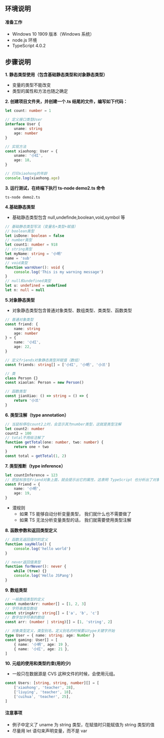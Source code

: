 ## **环境说明**

#### 准备工作

- Windows 10 1909 版本（Windows 系统）
- node.js 环境
- TypeScript 4.0.2

## **步骤说明**

**1. 静态类型使用（包含基础静态类型和对象静态类型）**

- 变量的类型不能改变
- 类型的属性和方法也随之确定

**2. 创建项目文件夹，并创建一个.ts 结尾的文件，编写如下代码：**

```ts
let count: number = 1

// 定义接口类型User
interface User {
	uname: string
	age: number
}

// 实现方法
const xiaohong: User = {
	uname: '小红',
	age: 18,
}

// 打印xiaohong的年龄
console.log(xiaohong.age)
```

**3. 运行测试，在终端下执行 ts-node demo2.ts 命令**

```@terminal
ts-node demo2.ts
```

**4.基础静态类型**

- 基础静态类型包含 null,undefinde,boolean,void,symbol 等

```ts
// 基础静态类型写法（变量名+类型+赋值）
// boolean类型
let isDone: boolean = false
// number类型
let count1: number = 918
// string类型
let myName: string = '小明'
name = 'sub'
// void类型
function warnUser(): void {
	console.log('This is my warning message')
}
// null和undefined类型
let u: undefined = undefined
let n: null = null
```

**5.对象静态类型**

- 对象静态类型包含普通对象类型、数组类型、类类型、函数类型

```ts
// 普通对象类型
const friend: {
	name: string
	age: number
} = {
	name: '小红',
	age: 22,
}

// 定义friends对象静态类型并赋值（数组）
const friends: string[] = ['小红', '小明', '小兰']

// 类
class Person {}
const xiaolan: Person = new Person()

// 函数类型
const jianXiao: () => string = () => {
	return '小兰'
}
```

**6. 类型注解（type annotation）**

```ts
// 当鼠标停在count2上时，会显示其为number类型，这就是类型注解
let count2: number
count2 = 100
// total不用给注解了
function getTotal(one: number, two: number) {
	return one + two
}
const total = getTotal(1, 2)
```

**7. 类型推断（type inference）**

```ts
let countInference = 123
// 把鼠标放在Friend对象上面，就会提示出它的属性，这表明 TypeScript 也分析出了对象的属性的类型。
const Friend = {
	name: '小明',
	age: 19,
}
```

- 潜规则
  - 如果 TS 能够自动分析变量类型， 我们就什么也不需要做了
  - 如果 TS 无法分析变量类型的话， 我们就需要使用类型注解

**8. 函数参数和返回类型定义**

```ts
// 函数无返回值时的定义
function sayHello() {
	console.log('hello world')
}

// never返回值类型
function forNever(): never {
	while (true) {}
	console.log('Hello JSPang')
}
```

**9. 数组类型**

```ts
// 一般数组类型的定义
const numberArr: number[] = [1, 2, 3]
// 字符串类型数组
const stringArr: string[] = ['a', 'b', 'c']
// 数字加字符串的数组
const arr: (number | string)[] = [1, 'string', 2]

// 对象类型定义，类型别名，定义别名的时候要以type关键字开始
type User = { name: string; age: Number }
const gaming: User[] = [
	{ name: '小明', age: 19 },
	{ name: '小红', age: 21 },
]
```

**10. 元组的使用和类型约束(用的少)**

- 一般只在数据源是 CVS 这种文件的时候，会使用元组。

```ts
const Users: [string, string, number][] = [
	['xiaohong', 'teacher', 28],
	['liuying', 'teacher', 18],
	['cuihua', 'teacher', 25],
]
```

#### 注意事项

- 例子中定义了 uname 为 string 类型，在赋值时只能赋值为 string 类型的值
- 尽量用 let 语句来声明变量，而不是 var
